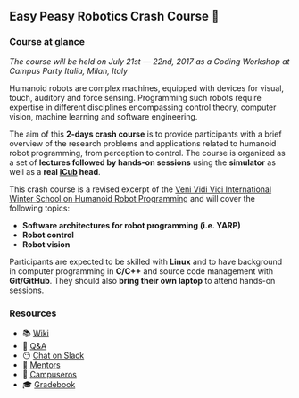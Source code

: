 ## Easy Peasy Robotics Crash Course :robot:

### Course at glance
_The course will be held on July 21st — 22nd, 2017 as a Coding Workshop at Campus Party Italia, Milan, Italy_

Humanoid robots are complex machines, equipped with devices for visual, touch, auditory and force sensing. Programming such robots require expertise in different disciplines encompassing control theory, computer vision, machine learning and software engineering.

The aim of this **2-days crash course** is to provide participants with a brief overview of the research problems and applications related to humanoid robot programming, from perception to control. The course is organized as a set of **lectures followed by hands-on sessions** using the **simulator** as well as a **real [iCub](http://www.icub.org) head**.

This crash course is a revised excerpt of the [Veni Vidi Vici International Winter School on Humanoid Robot Programming](http://icub.org/winterschool) and will cover the following topics:
- **Software architectures for robot programming (i.e. YARP)**
- **Robot control**
- **Robot vision**

Participants are expected to be skilled with **Linux** and to have background in computer programming in **C/C++** and source code management with **Git/GitHub**. They should also **bring their own laptop** to attend hands-on sessions.

### Resources
- 📚 [Wiki](https://github.com/easy-peasy-robotics/easy-peasy-robotics.github.io/wiki)
- 👋 [Q&A](https://github.com/easy-peasy-robotics/easy-peasy-robotics.github.io/issues/1)
- 😶 [Chat on Slack](https://easy-peasy-robotics.slack.com)
- 👴 [Mentors](./mentors.md)
- 🙋 [Campuseros](./campuseros.md)
- 🎓 [Gradebook](https://easy-peasy-robotics.github.io/gradebook)
